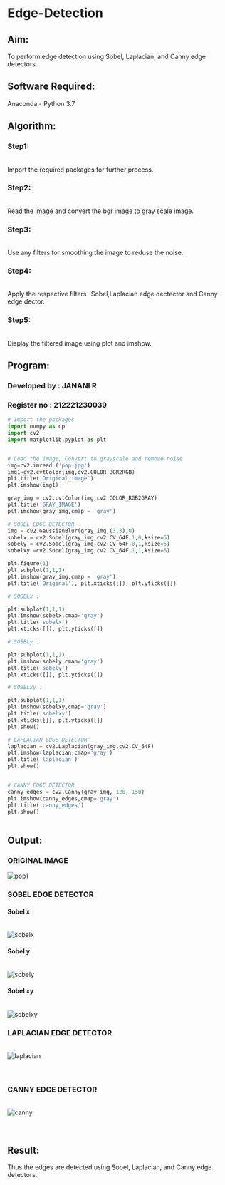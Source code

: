 # Edge-Detection
## Aim:
To perform edge detection using Sobel, Laplacian, and Canny edge detectors.

## Software Required:
Anaconda - Python 3.7

## Algorithm:
### Step1:
<br>Import the required packages for further process.


### Step2:
<br>Read the image and convert the bgr image to gray scale image.

### Step3:
<br>Use any filters for smoothing the image to reduse the noise.

### Step4:
<br>Apply the respective filters -Sobel,Laplacian edge dectector and Canny edge dector.

### Step5:
<br>Display the filtered image using plot and imshow.

 
## Program:
### Developed by : JANANI R
### Register no : 212221230039
``` Python
# Import the packages
import numpy as np
import cv2
import matplotlib.pyplot as plt


# Load the image, Convert to grayscale and remove noise
img=cv2.imread ('pop.jpg')
img1=cv2.cvtColor(img,cv2.COLOR_BGR2RGB)
plt.title('Original_image')
plt.imshow(img1)

gray_img = cv2.cvtColor(img,cv2.COLOR_RGB2GRAY)
plt.title('GRAY_IMAGE')
plt.imshow(gray_img,cmap = 'gray')

# SOBEL EDGE DETECTOR
img = cv2.GaussianBlur(gray_img,(3,3),0)
sobelx = cv2.Sobel(gray_img,cv2.CV_64F,1,0,ksize=5)
sobely = cv2.Sobel(gray_img,cv2.CV_64F,0,1,ksize=5)
sobelxy =cv2.Sobel(gray_img,cv2.CV_64F,1,1,ksize=5)

plt.figure(1)
plt.subplot(1,1,1)
plt.imshow(gray_img,cmap = 'gray')
plt.title('Original'), plt.xticks([]), plt.yticks([])

# SOBELx : 

plt.subplot(1,1,1)
plt.imshow(sobelx,cmap='gray')
plt.title('sobelx')
plt.xticks([]), plt.yticks([])

# SOBELy : 

plt.subplot(1,1,1)
plt.imshow(sobely,cmap='gray')
plt.title('sobely')
plt.xticks([]), plt.yticks([])

# SOBELxy : 

plt.subplot(1,1,1)
plt.imshow(sobelxy,cmap='gray')
plt.title('sobelxy')
plt.xticks([]), plt.yticks([])
plt.show()

# LAPLACIAN EDGE DETECTOR
laplacian = cv2.Laplacian(gray_img,cv2.CV_64F)
plt.imshow(laplacian,cmap='gray')
plt.title('laplacian')
plt.show()


# CANNY EDGE DETECTOR
canny_edges = cv2.Canny(gray_img, 120, 150)
plt.imshow(canny_edges,cmap='gray')
plt.title('canny_edges')
plt.show()



```
## Output:
### ORIGINAL IMAGE
![pop1](https://user-images.githubusercontent.com/94288340/235216430-0e5e9740-c1b2-40fb-9de7-89aea76bd1c7.png)

### SOBEL EDGE DETECTOR
#### Sobel x
<br>![sobelx](https://user-images.githubusercontent.com/94288340/235216100-de8d402a-e0e0-41ef-aaec-f1a14250eb03.png)
<br>
#### Sobel y
<br>![sobely](https://user-images.githubusercontent.com/94288340/235216162-04daa864-3de1-4f11-a03a-8c16169c8b7b.png)
<br>
#### Sobel xy
<br>![sobelxy](https://user-images.githubusercontent.com/94288340/235216207-da431f6a-2426-47c7-acc3-bb31b391871a.png)
<br>
### LAPLACIAN EDGE DETECTOR
<br>![laplacian](https://user-images.githubusercontent.com/94288340/235216295-3904c6b9-fae7-4ec3-a295-c666cf2613b9.png)
<br>
<br>
<br>
### CANNY EDGE DETECTOR
<br>![canny](https://user-images.githubusercontent.com/94288340/235216335-b4052856-37d0-4be1-b015-e970adc7bdd8.png)
<br>
<br>
<br>

## Result:
Thus the edges are detected using Sobel, Laplacian, and Canny edge detectors.
